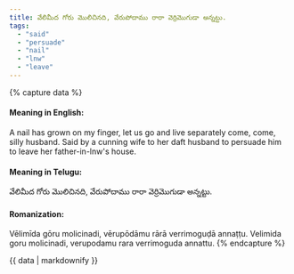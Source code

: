 ```yaml
---
title: వేలిమీద గోరు మొలిచినది, వేరుపోదాము రారా వెర్రిమొగుడా అన్నట్టు.
tags:
  - "said"
  - "persuade"
  - "nail"
  - "lnw"
  - "leave"
---
```


{% capture data %}
#### Meaning in English:
A nail has grown on my finger, let us go and live separately come, come, silly husband.
Said by a cunning wife to her daft husband to persuade him to leave her father-in-lnw's house.

#### Meaning in Telugu:
వేలిమీద గోరు మొలిచినది, వేరుపోదాము రారా వెర్రిమొగుడా అన్నట్టు.

#### Romanization:
Vēlimīda gōru molicinadi, vērupōdāmu rārā verrimoguḍā annaṭṭu.
Velimida goru molicinadi, verupodamu rara verrimoguda annattu.
{% endcapture %}

{{ data | markdownify }}

